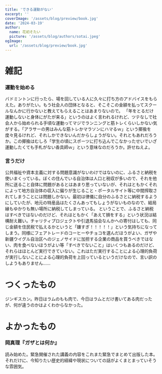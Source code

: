 ```yaml
---
title: 'できる運動がない'
excerpt: ''
coverImage: '/assets/blog/preview/book.jpg'
date: '2024-03-19'
author:
  name: 花初そたい
  picture: '/assets/blog/authors/sotai.jpeg'
ogImage:
  url: '/assets/blog/preview/book.jpg'
---
```

# 雑記
### 運動を始める
バドミントンに行ったら、場を回している人に久々に打ち方のアドバイスをもらえた。ありがたい。もう社会人の団体となると、そこそこの金額を払ってスクールなんかに行かないと教えてもらえることはあまりないので。
「年をとるだけ運動しないと身体にがたが来る」というのはよく言われるけれど、ツテなしで社会人から始められる手頃な運動ってマジでランニングと筋トレくらいしかない気がする。「アラサーの男はみんな筋トレかマラソンにハマるｗ」という揶揄を度々見るけれど、それしかできないんだからしょうがない。それともあれだろうか。この揶揄はむしろ「学生の頃にスポーツに打ち込んでこなかったせいでいざ運動したくても手札がない香具師ｗ」という意味なのだろうか。許せねえよ。

### 言うだけ
公共福祉や資本主義に対する問題意識がないわけではないのに、ふるさと納税を使いまくっている。ぼくの住んでいる自治体は人口と税収が多いので、それを他所に送ること自体に問題があるとはあまり思っていないが、それはともかくそれによって地方自治体の収入に偏りが生じること・ポータルサイト等に中間搾取されてしまうことには問題しかない。最初は律儀に自分のふるさとに納税するようにしていたが、地元の特産品はたくさんあってもしょうがないものなので、結局縁もゆかりも無い場所に納税してしまっている。
ということで、ふるさと納税はすべきではないのだけど、それはともかく「あえて損をする」という状況は結構耐え難い。チャリティプロジェクトや引退馬協会なんかへの寄付はしても、同じ金額を住民税で払えるかというと「嫌すぎ！！！！！」という気持ちになってしまう。同様にフェアトレードのコーヒーやチョコを選んだほうがよい、ガザや新疆ウイグル自治区へのジェノサイドに加担する企業の商品を買うべきではない、肉を食べないほうがよい等「すべきでないこと」はいくつもあるのだけど、それらはほとんど実行できていない。これはただ実行することによる心理的負荷が実行しないことによる心理的負荷を上回っているというだけなので、言い訳のしようもありません……

# つくったもの
ジンギスカン。昨日はラムのもも肉で、今日はラムとだけ書いてある肉だったが、何が違うのかはよくわからなかった。

# よかったもの
### 岡真理『ガザとは何か』
読み始めた。緊急開催された講義の内容をこれまた緊急でまとめて出版した本。それだけに、今知りたい歴史的経緯や現状についての話がよくまとまっていそうな雰囲気。